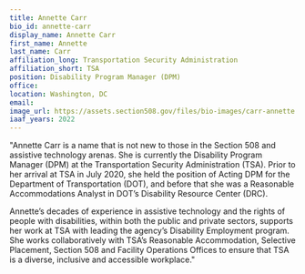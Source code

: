 ```yaml
---
title: Annette Carr
bio_id: annette-carr
display_name: Annette Carr
first_name: Annette
last_name: Carr
affiliation_long: Transportation Security Administration
affiliation_short: TSA
position: Disability Program Manager (DPM)
office: 
location: Washington, DC
email: 
image_url: https://assets.section508.gov/files/bio-images/carr-annette.png
iaaf_years: 2022
---
```

"Annette Carr is a name that is not new to those in the Section 508 and assistive technology arenas. She is currently the Disability Program Manager (DPM) at the Transportation Security Administration (TSA). Prior to her arrival at TSA in July 2020, she held the position of Acting DPM for the Department of Transportation (DOT), and before that she was a Reasonable Accommodations Analyst in DOT’s Disability Resource Center (DRC).

Annette’s decades of experience in assistive technology and the rights of people with disabilities, within both the public and private sectors, supports her work at TSA with leading the agency’s Disability Employment program. She works collaboratively with TSA’s Reasonable Accommodation, Selective Placement, Section 508 and Facility Operations Offices to ensure that TSA is a diverse, inclusive and accessible workplace."